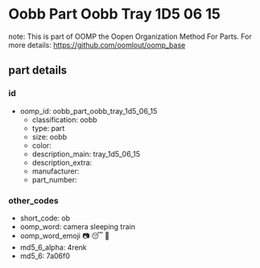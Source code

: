 # Oobb Part Oobb Tray 1D5 06 15  

note: This is part of OOMP the Oopen Organization Method For Parts. For more details: https://github.com/oomlout/oomp_base

##  part details





### id
* oomp_id: oobb_part_oobb_tray_1d5_06_15
  * classification: oobb
  * type: part
  * size: oobb
  * color: 
  * description_main: tray_1d5_06_15
  * description_extra: 
  * manufacturer: 
  * part_number: 

### other_codes
* short_code: ob
* oomp_word: camera sleeping train
* oomp_word_emoji :camera: :sleeping: :train:
* md5_6_alpha: 4renk
* md5_6: 7a06f0